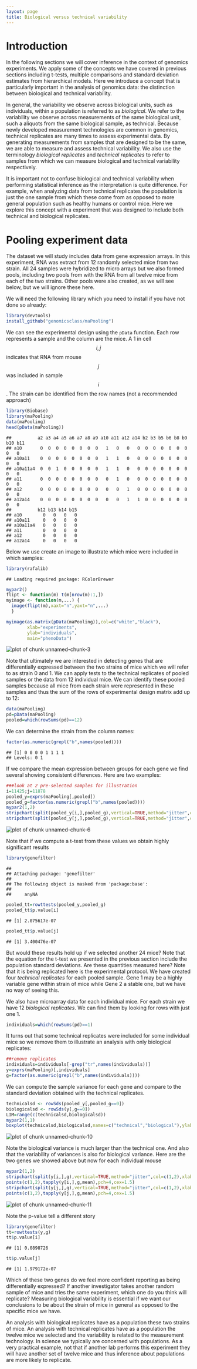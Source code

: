 ```yaml
---
layout: page
title: Biological versus technical variability
---
```





# Introduction

In the following sections we will cover inference in the context of genomics experiments. We apply some of the concepts we have covered in previous sections including t-tests, multiple comparisons and standard deviation estimates from hierarchical models. Here we introduce a concept that is particularly important in the analysis of genomics data: the distinction between biological and technical variability. 
 
In general, the variability we observe across biological units, such as individuals, within a population is referred to as _biological_. We refer to the variability we observe across measurements of the same biological unit, such a aliquots from the same biological sample, as technical. Because newly developed measurement technologies are common in genomics, technical replicates are many times to assess experimental data. By generating measurements from samples that are designed to be the same, we are able to measure and assess technical variability. We also use the terminology _biological replicates_ and _technical replicates_ to refer to samples from which we can measure biological and technical variability respectively.

It is important not to confuse biological and technical variability when performing statistical inference as the interpretation is quite difference. For example, when analyzing data from technical replicates the population is just the one sample from which these come from as opposed to more general population such as healthy humans or control mice. Here we explore this concept with a experiment that was designed to include both technical and biological replicates.


# Pooling experiment data

The dataset we will study includes data from gene expression arrays. In this experiment, RNA was extract from 12 randomly selected mice from two strain. All 24 samples were hybridized to micro arrays but we also formed pools, including two pools from with the RNA from all twelve mice from each of the two strains. Other pools were also created, as we will see below, but we will ignore these here.

We will need the following library which you need to install if you have not done so already:

```r
library(devtools)
install_github("genomicsclass/maPooling")
```

 We can see the experimental design using the `pData` function. Each row represents a sample and the column are the mice. A 1 in cell $$i,j$$ indicates that RNA from mouse $$j$$ was included in sample $$i$$. The strain can be identified from the row names (not a recommended approach)
 

```r
library(Biobase)
library(maPooling)
data(maPooling)
head(pData(maPooling))
```

```
##          a2 a3 a4 a5 a6 a7 a8 a9 a10 a11 a12 a14 b2 b3 b5 b6 b8 b9 b10 b11
## a10       0  0  0  0  0  0  0  0   1   0   0   0  0  0  0  0  0  0   0   0
## a10a11    0  0  0  0  0  0  0  0   1   1   0   0  0  0  0  0  0  0   0   0
## a10a11a4  0  0  1  0  0  0  0  0   1   1   0   0  0  0  0  0  0  0   0   0
## a11       0  0  0  0  0  0  0  0   0   1   0   0  0  0  0  0  0  0   0   0
## a12       0  0  0  0  0  0  0  0   0   0   1   0  0  0  0  0  0  0   0   0
## a12a14    0  0  0  0  0  0  0  0   0   0   1   1  0  0  0  0  0  0   0   0
##          b12 b13 b14 b15
## a10        0   0   0   0
## a10a11     0   0   0   0
## a10a11a4   0   0   0   0
## a11        0   0   0   0
## a12        0   0   0   0
## a12a14     0   0   0   0
```

Below we use create an image to illustrate which mice were included in which samples:

```r
library(rafalib)
```

```
## Loading required package: RColorBrewer
```

```r
mypar2()
flipt <- function(m) t(m[nrow(m):1,])
myimage <- function(m,...) {
  image(flipt(m),xaxt="n",yaxt="n",...)
  }

myimage(as.matrix(pData(maPooling)),col=c("white","black"),
        xlab="experiments",
        ylab="individuals",
        main="phenoData")
```

![plot of chunk unnamed-chunk-3](figure/biological_versus_technical_var-unnamed-chunk-3-1.png) 

Note that ultimately we are interested in detecting genes that are differentially expressed between the two strains of mice which we will refer to as strain 0 and 1. We can apply tests to the technical replicates of  pooled samples or the data from 12 individual mice. We can identify these pooled samples because all mice from each strain were represented in these samples and thus the sum of the rows of experimental design matrix add up to 12:

```r
data(maPooling)
pd=pData(maPooling)
pooled=which(rowSums(pd)==12)
```

We can determine the strain from the column names:

```r
factor(as.numeric(grepl("b",names(pooled))))
```

```
## [1] 0 0 0 0 1 1 1 1
## Levels: 0 1
```

If we compare the mean expression between groups for each gene we find several showing consistent differences. Here are two examples: 


```r
###look at 2 pre-selected samples for illustration
i=11425;j=11878
pooled_y=exprs(maPooling[,pooled])
pooled_g=factor(as.numeric(grepl("b",names(pooled))))
mypar2(1,2)
stripchart(split(pooled_y[i,],pooled_g),vertical=TRUE,method="jitter",col=c(1,2),main="Gene 1",xlab="Group",pch=15)
stripchart(split(pooled_y[j,],pooled_g),vertical=TRUE,method="jitter",col=c(1,2),main="Gene 2",xlab="Group",pch=15)
```

![plot of chunk unnamed-chunk-6](figure/biological_versus_technical_var-unnamed-chunk-6-1.png) 

Note that if we compute a t-test from these values we obtain highly significant results

```r
library(genefilter)
```

```
## 
## Attaching package: 'genefilter'
## 
## The following object is masked from 'package:base':
## 
##     anyNA
```

```r
pooled_tt=rowttests(pooled_y,pooled_g)
pooled_tt$p.value[i]
```

```
## [1] 2.075617e-07
```

```r
pooled_tt$p.value[j]
```

```
## [1] 3.400476e-07
```
But would these results hold up if we selected another 24 mice? Note that the equation for the t-test we presented in the previous section include the population standard deviations. Are these quantities measured here? Note that it is being replicated here is the experimental protocol. We have created four _technical replicates_ for each pooled sample. Gene 1 may be a highly variable gene within strain of mice while  Gene 2 a stable one, but we have no way of seeing this. 

We also have microarray data for each individual mice. For each strain we have 12 _biological replicates_. We can find them by looking for rows with just one 1.


```r
individuals=which(rowSums(pd)==1)
```
It turns out that some technical replicates were included for some individual mice so we remove them to illustrate an analysis with only biological replicates:


```r
##remove replicates
individuals=individuals[-grep("tr",names(individuals))]
y=exprs(maPooling)[,individuals]
g=factor(as.numeric(grepl("b",names(individuals))))
```

We can compute the sample variance for each gene and compare to the standard deviation obtained with the technical replicates.

```r
technicalsd <- rowSds(pooled_y[,pooled_g==0])
biologicalsd <- rowSds(y[,g==0])
LIM=range(c(technicalsd,biologicalsd))
mypar2(1,1)
boxplot(technicalsd,biologicalsd,names=c("technical","biological"),ylab="standard deviation")
```

![plot of chunk unnamed-chunk-10](figure/biological_versus_technical_var-unnamed-chunk-10-1.png) 

Note the biological variance is much larger than the technical one. And also that the variability of variances is also for biological variance. Here are the two genes we showed above but now for each individual mouse 


```r
mypar2(1,2)
stripchart(split(y[i,],g),vertical=TRUE,method="jitter",col=c(1,2),xlab="Gene 1",pch=15)
points(c(1,2),tapply(y[i,],g,mean),pch=4,cex=1.5)
stripchart(split(y[j,],g),vertical=TRUE,method="jitter",col=c(1,2),xlab="Gene 2",pch=15)
points(c(1,2),tapply(y[j,],g,mean),pch=4,cex=1.5)
```

![plot of chunk unnamed-chunk-11](figure/biological_versus_technical_var-unnamed-chunk-11-1.png) 

Note the p-value tell a different story

```r
library(genefilter)
tt=rowttests(y,g)
tt$p.value[i]
```

```
## [1] 0.0898726
```

```r
tt$p.value[j]
```

```
## [1] 1.979172e-07
```

Which of these two genes do we feel more confident reporting as being differentially expressed? If another investigator takes another random sample of mice and tries the same experiment, which one do you think will replicate? Measuring biological variability is essential if we want our conclusions to be about the strain of mice in general as opposed to the specific mice we have. 

An analysis with biological replicates have as a population these two strains of mice. An analysis with technical replicates have as a population the twelve mice we selected and the variability is related to the measurement technology. In science we typically are concerned with populations. As a very practical example, not that if another lab performs this experiment they will have another set of twelve mice and thus inference about populations are more likely to replicate.
